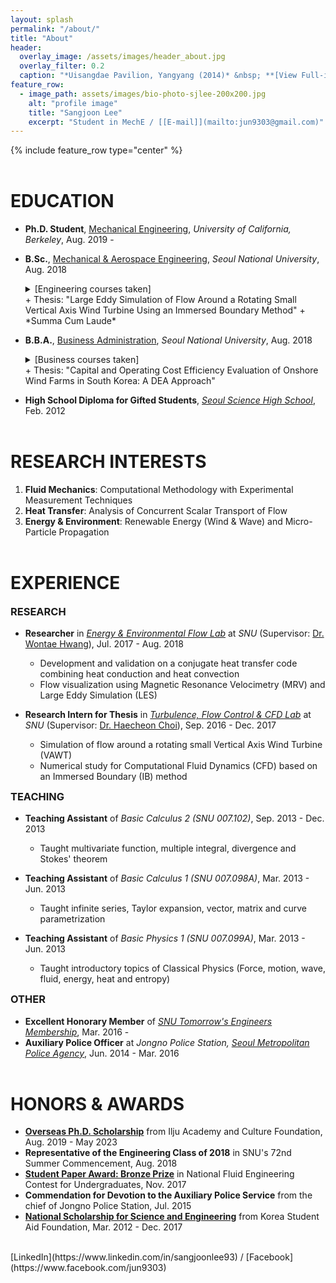 ```yaml
---
layout: splash
permalink: "/about/"
title: "About"
header:
  overlay_image: /assets/images/header_about.jpg
  overlay_filter: 0.2
  caption: "*Uisangdae Pavilion, Yangyang (2014)* &nbsp; **[View Full-image](/assets/photographs/ui_sang_dae_yang_yang_2014.jpg)**"
feature_row:
  - image_path: assets/images/bio-photo-sjlee-200x200.jpg
    alt: "profile image"
    title: "Sangjoon Lee"
    excerpt: "Student in MechE / [[E-mail]](mailto:jun9303@gmail.com)"
---
```


{% include feature_row type="center" %}

# EDUCATION

- **Ph.D. Student**, [Mechanical Engineering](http://me.berkeley.edu/), *University of California, Berkeley*, Aug. 2019 -
- **B.Sc.**, [Mechanical & Aerospace Engineering](http://me.snu.ac.kr/eng), *Seoul National University*, Aug. 2018
    <details>
      <summary>[Engineering courses taken]</summary>
    
      <small>Applied Fluid Mechanics, Creative Engineering Design, Digital Computer Concept and Practice, Digital Fabrication and Manufacturing, Dynamics, Engineering Mathematics (1 & 2), Fluid Mechanics, Heat Transfer, Introduction to Electrical and Computer Engineering, Management in Mechanical Engineering (1 & 2), Manufacturing Processes, Mechanical Drawing, Mechanical Engineering Lab. (1 & 2), Mechanical System Design Project (1 & 2), Mechanics and Design, Solid Mechanics, Thermodynamics, Writing in Science & Technology (GPA of 4.22/4.3)</small>
    </details>
  + Thesis: "Large Eddy Simulation of Flow Around a Rotating Small Vertical Axis Wind Turbine Using an Immersed Boundary Method"
  + *Summa Cum Laude*
- **B.B.A.**, [Business Administration](http://cba.snu.ac.kr/en), *Seoul National University*, Aug. 2018
    <details>
      <summary>[Business courses taken]</summary>
    
      <small>Capital Markets and Accounting, Corporate Strategy, Fundamentals of Economics, Human Resource Management, International Business Management, Management Information System, Management Science, Managerial Accounting, Marketing Management, Mathematics for Economics, Operations Management, Principles of Accounting, Principles of Management (GPA of 4.18/4.3)</small>
    </details>
  + Thesis: "Capital and Operating Cost Efficiency Evaluation of Onshore Wind Farms in South Korea: A DEA Approach" 
- **High School Diploma for Gifted Students**, *[Seoul Science High School](http://en.sshs.hs.kr)*, Feb. 2012

# RESEARCH INTERESTS

1. **Fluid Mechanics**: Computational Methodology with Experimental Measurement Techniques
2. **Heat Transfer**: Analysis of Concurrent Scalar Transport of Flow
3. **Energy & Environment**: Renewable Energy (Wind & Wave) and Micro-Particle Propagation

# EXPERIENCE

### RESEARCH

- **Researcher** in *[Energy & Environmental Flow Lab](http://eeflow.snu.ac.kr)* at *SNU* (Supervisor: [Dr. Wontae Hwang](http://me.snu.ac.kr/eng/01_intro/faculty_view.asp?pid=137)), Jul. 2017 - Aug. 2018
  + Development and validation on a conjugate heat transfer code combining heat conduction and heat convection
  + Flow visualization using Magnetic Resonance Velocimetry (MRV) and Large Eddy Simulation (LES)

- **Research Intern for Thesis** in *[Turbulence, Flow Control & CFD Lab](http://tfc.snu.ac.kr)* at *SNU* (Supervisor: [Dr. Haecheon Choi](http://me.snu.ac.kr/eng/01_intro/faculty_view.asp?pid=39)), Sep. 2016 - Dec. 2017
  + Simulation of flow around a rotating small Vertical Axis Wind Turbine (VAWT)
  + Numerical study for Computational Fluid Dynamics (CFD) based on an Immersed Boundary (IB) method

### TEACHING

- **Teaching Assistant** of *Basic Calculus 2 (SNU 007.102)*, Sep. 2013 - Dec. 2013
  + Taught multivariate function, multiple integral, divergence and Stokes' theorem

- **Teaching Assistant** of *Basic Calculus 1 (SNU 007.098A)*, Mar. 2013 - Jun. 2013
  + Taught infinite series, Taylor expansion, vector, matrix and curve parametrization

- **Teaching Assistant** of *Basic Physics 1 (SNU 007.099A)*, Mar. 2013 - Jun. 2013
  + Taught introductory topics of Classical Physics (Force, motion, wave, fluid, energy, heat and entropy)

### OTHER

<!-- - **Law Student** in the J.D. program at *[SNU School of Law](http://law.snu.ac.kr/index_en.php)*, Mar. 2019 - Jul. 2019 -->
- **Excellent Honorary Member** of *[SNU Tomorrow's Engineers Membership](https://honor.snu.ac.kr)*, Mar. 2016 -
- **Auxiliary Police Officer** at *Jongno Police Station, [Seoul Metropolitan Police Agency](https://www.smpa.go.kr/home/homeIndexEng.do?menuCode=eng)*, Jun. 2014 - Mar. 2016

# HONORS & AWARDS

- **[Overseas Ph.D. Scholarship](http://www.taekwanggroup.co.kr/homepage/eng/iljuFoundationIntro.do)** from Ilju Academy and Culture Foundation, Aug. 2019 - May 2023
- **Representative of the Engineering Class of 2018** in SNU's 72nd Summer Commencement, Aug. 2018
- **[Student Paper Award: Bronze Prize](http://www.dbpia.co.kr/journal/articleDetail?nodeId=NODE07287580&language=ko_KR#)** in National Fluid Engineering Contest for Undergraduates, Nov. 2017
- **Commendation for Devotion to the Auxiliary Police Service** from the chief of Jongno Police Station, Jul. 2015
- **[National Scholarship for Science and Engineering](http://www.kosaf.go.kr/eng/jsp/aid/aid02_01_01.jsp?ttab1=0)** from Korea Student Aid Foundation, Mar. 2012 - Dec. 2017
  
<br>
[LinkedIn](https://www.linkedin.com/in/sangjoonlee93) / [Facebook](https://www.facebook.com/jun9303)

<style type="text/css">
.archive__item {
	text-align:center !important;
}
.archive__item {
	margin-bottom: 0px;
}
.archive__item-teaser img {
	max-width:150px;
    border-radius: 50%;
    padding: 5px;
    border: 1px solid #bfbfbf;
}
h1 {
	margin-top:2em;
}
h3 {
	margin-top:0.5em;
}
</style>
